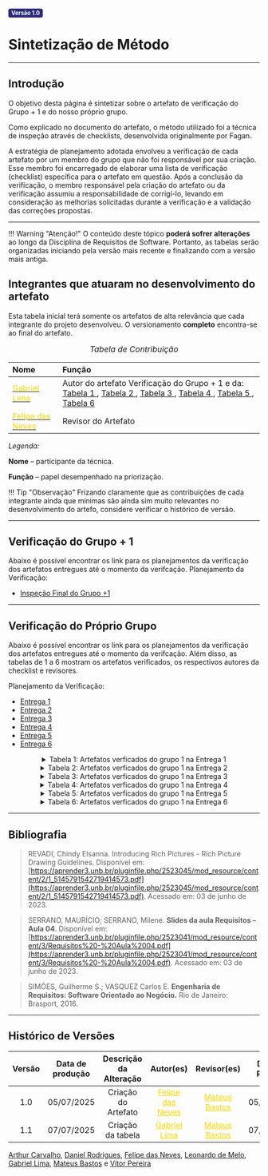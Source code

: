 <span style="background-color:#2c2c7c; color:white; font-size:0.8em; font-weight: bold; padding:2px 6px; border-radius:4px;">Versão 1.0</span>

# Sintetização de Método

---

## Introdução

O objetivo desta página é sintetizar sobre o artefato de verificação do Grupo + 1 e do nosso próprio grupo.

Como explicado no documento do artefato, o método utilizado foi a técnica de inspeção através de checklists, desenvolvida originalmente por Fagan.

A estratégia de planejamento adotada envolveu a verificação de cada artefato por um membro do grupo que não foi responsável por sua criação. Esse membro foi encarregado de elaborar uma lista de verificação (checklist) específica para o artefato em questão. Após a conclusão da verificação, o membro responsável pela criação do artefato ou da verificação assumiu a responsabilidade de corrigí-lo, levando em consideração as melhorias solicitadas durante a verificação e a validação das correções propostas.


---

!!! Warning "Atenção!"
    O conteúdo deste tópico **poderá sofrer alterações** ao longo da Disciplina de Requisitos de Software. Portanto, as tabelas serão organizadas iniciando pela versão mais recente e finalizando com a versão mais antiga.

## Integrantes que atuaram no desenvolvimento do artefato

Esta tabela inicial terá somente os artefatos de alta relevância que cada integrante do projeto desenvolveu. O versionamento **completo** encontra-se ao final do artefato.

<font size="3"><p style="text-align: center">_Tabela de Contribuição_</p></font>

| Nome | Função |
| :--- | :--- |
| [<span style="color:gold;">Gabriel Lima</span>](https://github.com/gabriel-lima258) | Autor do artefato Verificação do Grupo + 1 e da: [ Tabela 1 ](https://requisitos-de-software.github.io/2025.1-CelularSeguro/documento-entrega-final/sintetizacao-metodo/#verificacao-do-proprio-grupo), [ Tabela 2 ](https://requisitos-de-software.github.io/2025.1-CelularSeguro/documento-entrega-final/sintetizacao-metodo/#verificacao-do-proprio-grupo), [ Tabela 3 ](https://requisitos-de-software.github.io/2025.1-CelularSeguro/documento-entrega-final/sintetizacao-metodo/#verificacao-do-proprio-grupo), [ Tabela 4 ](https://requisitos-de-software.github.io/2025.1-CelularSeguro/documento-entrega-final/sintetizacao-metodo/#verificacao-do-proprio-grupo), [ Tabela 5 ](https://requisitos-de-software.github.io/2025.1-CelularSeguro/documento-entrega-final/sintetizacao-metodo/#verificacao-do-proprio-grupo), [ Tabela 6 ](https://requisitos-de-software.github.io/2025.1-CelularSeguro/documento-entrega-final/sintetizacao-metodo/#verificacao-do-proprio-grupo)|
| [<span style="color:gold;">Felipe das Neves</span>](https://github.com/FelipeFreire-gf) | Revisor do Artefato |

*Legenda:* 

**Nome** – participante da técnica. 

**Função** – papel desempenhado na priorização. 

!!! Tip "Observação"
    Frizando claramente que as contribuições de cada integrante ainda que mínimas são ainda sim muito relevantes no desenvolvimento do artefo, considere verificar o histórico de versão. 

---

## Verificação do Grupo + 1

Abaixo é possível encontrar os link para os planejamentos da verificação dos artefatos entregues até o momento da verifcação.
Planejamento da Verificação:

- [Inspeção Final do Grupo +1](../documento-inspecao/grupo+1/final+1.md)

---

## Verificação do Próprio Grupo

Abaixo é possível encontrar os link para os planejamentos da verificação dos artefatos entregues até o momento da verifcação. Além disso, as tabelas de 1 a 6 mostram os artefatos verificados, os respectivos autores da checklist e revisores.

Planejamento da Verificação:

- [Entrega 1](../documento-verificacao/Entregas/Entrega-1/planejamento-entrega1.md)
- [Entrega 2](../documento-verificacao/Entregas/Entrega-2/planejamento-entrega2.md)
- [Entrega 3](../documento-verificacao/Entregas/Entrega-3/planejamento-entrega3.md)
- [Entrega 4](../documento-verificacao/Entregas/Entrega-4/planejamento-entrega4.md)
- [Entrega 5](../documento-verificacao/Entregas/Entrega-5/planejamento-entrega5.md)
- [Entrega 6](../documento-verificacao/Entregas/Entrega-6/planejamento-entrega6.md)

<center>

<details>
<summary>Tabela 1: Artefatos verficados do grupo 1 na Entrega 1</summary>

<table>
  <tr>
    <th>Artefato</th>
    <th>Autor</th>
    <th>Revisor</th>
  </tr>
  <tr>
    <td><a href="../documento-pre-rastreabilidade/aplicativos_analisados.md">Rich Picture</a></td>
    <td><a href="https://github.com/gabriel-lima258">Gabriel Lima</a>, <a href="https://github.com/arthurlleite">Arthur Carvalho</a>, <a href="https://github.com/zDrNz">Daniel Rodrigues</a>, <a href="https://github.com/FelipeFreire-gf">Felipe das Neves</a>, <a href="https://github.com/leozinlima">Leonardo de Melo</a>, <a href="https://github.com/MateuSansete">Mateus Bastos</a> e <a href="https://github.com/Bessazs">Vitor Pereira</a></td>
    <td><a href="https://github.com/gabriel-lima258">Gabriel Lima</a>, <a href="https://github.com/arthurlleite">Arthur Carvalho</a>, <a href="https://github.com/zDrNz">Daniel Rodrigues</a>, <a href="https://github.com/FelipeFreire-gf">Felipe das Neves</a>, <a href="https://github.com/leozinlima">Leonardo de Melo</a>, <a href="https://github.com/MateuSansete">Mateus Bastos</a> e <a href="https://github.com/Bessazs">Vitor Pereira</a></td>
  </tr>
</table>
<font>Fonte: <a href="https://github.com/gabriel-lima258">Gabriel Lima</a></font>
</details>

<details>
<summary>Tabela 2: Artefatos verficados do grupo 1 na Entrega 2</summary>

<table>
    <tr>
        <td colspan="3" align="center"><strong>Elicitação</strong></td>
    </tr>
    <tr>
        <th>Artefato</th>
        <th>Autor</th>
        <th>Revisor</th>
    </tr>
    <tr>
        <td><a href="../documento-elicitacao/PerfilUsuario.md">Perfil de Usuário</a></td>
        <td><a href="https://github.com/gabriel-lima258">Gabriel Lima</a>, <a href="https://github.com/arthurlleite">Arthur Carvalho</a>, <a href="https://github.com/zDrNz">Daniel Rodrigues</a>, <a href="https://github.com/FelipeFreire-gf">Felipe das Neves</a>, <a href="https://github.com/leozinlima">Leonardo de Melo</a>, <a href="https://github.com/MateuSansete">Mateus Bastos</a> e <a href="https://github.com/Bessazs">Vitor Pereira</a></td>
        <td><a href="https://github.com/gabriel-lima258">Gabriel Lima</a>, <a href="https://github.com/arthurlleite">Arthur Carvalho</a>, <a href="https://github.com/zDrNz">Daniel Rodrigues</a>, <a href="https://github.com/FelipeFreire-gf">Felipe das Neves</a>, <a href="https://github.com/leozinlima">Leonardo de Melo</a>, <a href="https://github.com/MateuSansete">Mateus Bastos</a> e <a href="https://github.com/Bessazs">Vitor Pereira</a></td>
    </tr>
    <tr>
        <td><a href="../documento-elicitacao/Personas.md">Personas</a></td>
        <td><a href="https://github.com/gabriel-lima258">Gabriel Lima</a>, <a href="https://github.com/arthurlleite">Arthur Carvalho</a>, <a href="https://github.com/zDrNz">Daniel Rodrigues</a>, <a href="https://github.com/FelipeFreire-gf">Felipe das Neves</a>, <a href="https://github.com/leozinlima">Leonardo de Melo</a>, <a href="https://github.com/MateuSansete">Mateus Bastos</a> e <a href="https://github.com/Bessazs">Vitor Pereira</a></td>
        <td><a href="https://github.com/gabriel-lima258">Gabriel Lima</a>, <a href="https://github.com/arthurlleite">Arthur Carvalho</a>, <a href="https://github.com/zDrNz">Daniel Rodrigues</a>, <a href="https://github.com/FelipeFreire-gf">Felipe das Neves</a>, <a href="https://github.com/leozinlima">Leonardo de Melo</a>, <a href="https://github.com/MateuSansete">Mateus Bastos</a> e <a href="https://github.com/Bessazs">Vitor Pereira</a></td>
    </tr>
    <tr>
        <td><a href="../documento-elicitacao/AnalisedeDocumentos.md">Analise de Documentos</a></td>
        <td><a href="https://github.com/gabriel-lima258">Gabriel Lima</a>, <a href="https://github.com/arthurlleite">Arthur Carvalho</a>, <a href="https://github.com/zDrNz">Daniel Rodrigues</a>, <a href="https://github.com/FelipeFreire-gf">Felipe das Neves</a>, <a href="https://github.com/leozinlima">Leonardo de Melo</a>, <a href="https://github.com/MateuSansete">Mateus Bastos</a> e <a href="https://github.com/Bessazs">Vitor Pereira</a></td>
        <td><a href="https://github.com/gabriel-lima258">Gabriel Lima</a>, <a href="https://github.com/arthurlleite">Arthur Carvalho</a>, <a href="https://github.com/zDrNz">Daniel Rodrigues</a>, <a href="https://github.com/FelipeFreire-gf">Felipe das Neves</a>, <a href="https://github.com/leozinlima">Leonardo de Melo</a>, <a href="https://github.com/MateuSansete">Mateus Bastos</a> e <a href="https://github.com/Bessazs">Vitor Pereira</a></td>
    </tr>
    <tr>
        <td><a href="../documento-elicitacao/Questionario.md">Questionário</a></td>
        <td><a href="https://github.com/gabriel-lima258">Gabriel Lima</a>, <a href="https://github.com/arthurlleite">Arthur Carvalho</a>, <a href="https://github.com/zDrNz">Daniel Rodrigues</a>, <a href="https://github.com/FelipeFreire-gf">Felipe das Neves</a>, <a href="https://github.com/leozinlima">Leonardo de Melo</a>, <a href="https://github.com/MateuSansete">Mateus Bastos</a> e <a href="https://github.com/Bessazs">Vitor Pereira</a></td>
        <td><a href="https://github.com/gabriel-lima258">Gabriel Lima</a>, <a href="https://github.com/arthurlleite">Arthur Carvalho</a>, <a href="https://github.com/zDrNz">Daniel Rodrigues</a>, <a href="https://github.com/FelipeFreire-gf">Felipe das Neves</a>, <a href="https://github.com/leozinlima">Leonardo de Melo</a>, <a href="https://github.com/MateuSansete">Mateus Bastos</a> e <a href="https://github.com/Bessazs">Vitor Pereira</a></td>
    </tr>
    <tr>
        <td><a href="../documento-elicitacao/Brainstorming.md">Brainstorming</a></td>
        <td><a href="https://github.com/gabriel-lima258">Gabriel Lima</a>, <a href="https://github.com/arthurlleite">Arthur Carvalho</a>, <a href="https://github.com/zDrNz">Daniel Rodrigues</a>, <a href="https://github.com/FelipeFreire-gf">Felipe das Neves</a>, <a href="https://github.com/leozinlima">Leonardo de Melo</a>, <a href="https://github.com/MateuSansete">Mateus Bastos</a> e <a href="https://github.com/Bessazs">Vitor Pereira</a></td>
        <td><a href="https://github.com/gabriel-lima258">Gabriel Lima</a>, <a href="https://github.com/arthurlleite">Arthur Carvalho</a>, <a href="https://github.com/zDrNz">Daniel Rodrigues</a>, <a href="https://github.com/FelipeFreire-gf">Felipe das Neves</a>, <a href="https://github.com/leozinlima">Leonardo de Melo</a>, <a href="https://github.com/MateuSansete">Mateus Bastos</a> e <a href="https://github.com/Bessazs">Vitor Pereira</a></td>
    </tr>
    <tr>
        <td><a href="../documento-elicitacao/Observacao.md">Observação</a></td>
        <td><a href="https://github.com/gabriel-lima258">Gabriel Lima</a>, <a href="https://github.com/arthurlleite">Arthur Carvalho</a>, <a href="https://github.com/zDrNz">Daniel Rodrigues</a>, <a href="https://github.com/FelipeFreire-gf">Felipe das Neves</a>, <a href="https://github.com/leozinlima">Leonardo de Melo</a>, <a href="https://github.com/MateuSansete">Mateus Bastos</a> e <a href="https://github.com/Bessazs">Vitor Pereira</a></td>
        <td><a href="https://github.com/gabriel-lima258">Gabriel Lima</a>, <a href="https://github.com/arthurlleite">Arthur Carvalho</a>, <a href="https://github.com/zDrNz">Daniel Rodrigues</a>, <a href="https://github.com/FelipeFreire-gf">Felipe das Neves</a>, <a href="https://github.com/leozinlima">Leonardo de Melo</a>, <a href="https://github.com/MateuSansete">Mateus Bastos</a> e <a href="https://github.com/Bessazs">Vitor Pereira</a></td>
    </tr>
    <tr>
        <td><a href="../documento-elicitacao/Storytelling.md">StoryTelling</a></td>
        <td><a href="https://github.com/gabriel-lima258">Gabriel Lima</a>, <a href="https://github.com/arthurlleite">Arthur Carvalho</a>, <a href="https://github.com/zDrNz">Daniel Rodrigues</a>, <a href="https://github.com/FelipeFreire-gf">Felipe das Neves</a>, <a href="https://github.com/leozinlima">Leonardo de Melo</a>, <a href="https://github.com/MateuSansete">Mateus Bastos</a> e <a href="https://github.com/Bessazs">Vitor Pereira</a></td>
        <td><a href="https://github.com/gabriel-lima258">Gabriel Lima</a>, <a href="https://github.com/arthurlleite">Arthur Carvalho</a>, <a href="https://github.com/zDrNz">Daniel Rodrigues</a>, <a href="https://github.com/FelipeFreire-gf">Felipe das Neves</a>, <a href="https://github.com/leozinlima">Leonardo de Melo</a>, <a href="https://github.com/MateuSansete">Mateus Bastos</a> e <a href="https://github.com/Bessazs">Vitor Pereira</a></td>
    </tr>
    <tr>
        <td colspan="3" align="center"><strong>Priorização</strong></td>
    </tr>
    <tr>
        <th>Artefato</th>
        <th>Autor</th>
        <th>Revisor</th>
    </tr>
    <tr>
        <td><a href="../documento-elicitacao/100.md">$100</a></td>
        <td><a href="https://github.com/gabriel-lima258">Gabriel Lima</a>, <a href="https://github.com/arthurlleite">Arthur Carvalho</a>, <a href="https://github.com/zDrNz">Daniel Rodrigues</a>, <a href="https://github.com/FelipeFreire-gf">Felipe das Neves</a>, <a href="https://github.com/leozinlima">Leonardo de Melo</a>, <a href="https://github.com/MateuSansete">Mateus Bastos</a> e <a href="https://github.com/Bessazs">Vitor Pereira</a></td>
        <td><a href="https://github.com/gabriel-lima258">Gabriel Lima</a>, <a href="https://github.com/arthurlleite">Arthur Carvalho</a>, <a href="https://github.com/zDrNz">Daniel Rodrigues</a>, <a href="https://github.com/FelipeFreire-gf">Felipe das Neves</a>, <a href="https://github.com/leozinlima">Leonardo de Melo</a>, <a href="https://github.com/MateuSansete">Mateus Bastos</a> e <a href="https://github.com/Bessazs">Vitor Pereira</a></td>
    </tr>
    <tr>
        <td><a href="../documento-elicitacao/FirstThingFirst.md">First Things First</a></td>
        <td><a href="https://github.com/gabriel-lima258">Gabriel Lima</a>, <a href="https://github.com/arthurlleite">Arthur Carvalho</a>, <a href="https://github.com/zDrNz">Daniel Rodrigues</a>, <a href="https://github.com/FelipeFreire-gf">Felipe das Neves</a>, <a href="https://github.com/leozinlima">Leonardo de Melo</a>, <a href="https://github.com/MateuSansete">Mateus Bastos</a> e <a href="https://github.com/Bessazs">Vitor Pereira</a></td>
        <td><a href="https://github.com/gabriel-lima258">Gabriel Lima</a>, <a href="https://github.com/arthurlleite">Arthur Carvalho</a>, <a href="https://github.com/zDrNz">Daniel Rodrigues</a>, <a href="https://github.com/FelipeFreire-gf">Felipe das Neves</a>, <a href="https://github.com/leozinlima">Leonardo de Melo</a>, <a href="https://github.com/MateuSansete">Mateus Bastos</a> e <a href="https://github.com/Bessazs">Vitor Pereira</a></td>
    </tr>
    <tr>
        <td><a href="../documento-elicitacao/MoSCoW.md">Moscow</a></td>
        <td><a href="https://github.com/gabriel-lima258">Gabriel Lima</a>, <a href="https://github.com/arthurlleite">Arthur Carvalho</a>, <a href="https://github.com/zDrNz">Daniel Rodrigues</a>, <a href="https://github.com/FelipeFreire-gf">Felipe das Neves</a>, <a href="https://github.com/leozinlima">Leonardo de Melo</a>, <a href="https://github.com/MateuSansete">Mateus Bastos</a> e <a href="https://github.com/Bessazs">Vitor Pereira</a></td>
        <td><a href="https://github.com/gabriel-lima258">Gabriel Lima</a>, <a href="https://github.com/arthurlleite">Arthur Carvalho</a>, <a href="https://github.com/zDrNz">Daniel Rodrigues</a>, <a href="https://github.com/FelipeFreire-gf">Felipe das Neves</a>, <a href="https://github.com/leozinlima">Leonardo de Melo</a>, <a href="https://github.com/MateuSansete">Mateus Bastos</a> e <a href="https://github.com/Bessazs">Vitor Pereira</a></td>
    </tr>
    <tr>
        <td><a href="../documento-elicitacao/QFD.md">QFD</a></td>
        <td><a href="https://github.com/gabriel-lima258">Gabriel Lima</a>, <a href="https://github.com/arthurlleite">Arthur Carvalho</a>, <a href="https://github.com/zDrNz">Daniel Rodrigues</a>, <a href="https://github.com/FelipeFreire-gf">Felipe das Neves</a>, <a href="https://github.com/leozinlima">Leonardo de Melo</a>, <a href="https://github.com/MateuSansete">Mateus Bastos</a> e <a href="https://github.com/Bessazs">Vitor Pereira</a></td>
        <td><a href="https://github.com/gabriel-lima258">Gabriel Lima</a>, <a href="https://github.com/arthurlleite">Arthur Carvalho</a>, <a href="https://github.com/zDrNz">Daniel Rodrigues</a>, <a href="https://github.com/FelipeFreire-gf">Felipe das Neves</a>, <a href="https://github.com/leozinlima">Leonardo de Melo</a>, <a href="https://github.com/MateuSansete">Mateus Bastos</a> e <a href="https://github.com/Bessazs">Vitor Pereira</a></td>
    </tr>
</table>
<font>Fonte: <a href="https://github.com/gabriel-lima258">Gabriel Lima</a></font>
</details>

<details>
<summary>Tabela 3: Artefatos verficados do grupo 1 na Entrega 3</summary>

<table>
  <tr>
    <th>Artefato</th>
    <th>Autor</th>
    <th>Revisor</th>
  </tr>
  <tr>
    <td><a href="../documento-modelagem/caso-de-uso.md">Caso de Uso</a></td>
    <td><a href="https://github.com/gabriel-lima258">Gabriel Lima</a>, <a href="https://github.com/arthurlleite">Arthur Carvalho</a>, <a href="https://github.com/zDrNz">Daniel Rodrigues</a>, <a href="https://github.com/FelipeFreire-gf">Felipe das Neves</a>, <a href="https://github.com/leozinlima">Leonardo de Melo</a>, <a href="https://github.com/MateuSansete">Mateus Bastos</a> e <a href="https://github.com/Bessazs">Vitor Pereira</a></td>
    <td><a href="https://github.com/gabriel-lima258">Gabriel Lima</a>, <a href="https://github.com/arthurlleite">Arthur Carvalho</a>, <a href="https://github.com/zDrNz">Daniel Rodrigues</a>, <a href="https://github.com/FelipeFreire-gf">Felipe das Neves</a>, <a href="https://github.com/leozinlima">Leonardo de Melo</a>, <a href="https://github.com/MateuSansete">Mateus Bastos</a> e <a href="https://github.com/Bessazs">Vitor Pereira</a></td>
  </tr>
  <tr>
    <td><a href="../documento-modelagem/cenario.md">Cenários</a></td>
    <td><a href="https://github.com/gabriel-lima258">Gabriel Lima</a>, <a href="https://github.com/arthurlleite">Arthur Carvalho</a>, <a href="https://github.com/zDrNz">Daniel Rodrigues</a>, <a href="https://github.com/FelipeFreire-gf">Felipe das Neves</a>, <a href="https://github.com/leozinlima">Leonardo de Melo</a>, <a href="https://github.com/MateuSansete">Mateus Bastos</a> e <a href="https://github.com/Bessazs">Vitor Pereira</a></td>
    <td><a href="https://github.com/gabriel-lima258">Gabriel Lima</a>, <a href="https://github.com/arthurlleite">Arthur Carvalho</a>, <a href="https://github.com/zDrNz">Daniel Rodrigues</a>, <a href="https://github.com/FelipeFreire-gf">Felipe das Neves</a>, <a href="https://github.com/leozinlima">Leonardo de Melo</a>, <a href="https://github.com/MateuSansete">Mateus Bastos</a> e <a href="https://github.com/Bessazs">Vitor Pereira</a></td>
  </tr>
  <tr>
    <td><a href="../documento-modelagem/lexico.md">Léxicos</a></td>
    <td><a href="https://github.com/gabriel-lima258">Gabriel Lima</a>, <a href="https://github.com/arthurlleite">Arthur Carvalho</a>, <a href="https://github.com/zDrNz">Daniel Rodrigues</a>, <a href="https://github.com/FelipeFreire-gf">Felipe das Neves</a>, <a href="https://github.com/leozinlima">Leonardo de Melo</a>, <a href="https://github.com/MateuSansete">Mateus Bastos</a> e <a href="https://github.com/Bessazs">Vitor Pereira</a></td>
    <td><a href="https://github.com/gabriel-lima258">Gabriel Lima</a>, <a href="https://github.com/arthurlleite">Arthur Carvalho</a>, <a href="https://github.com/zDrNz">Daniel Rodrigues</a>, <a href="https://github.com/FelipeFreire-gf">Felipe das Neves</a>, <a href="https://github.com/leozinlima">Leonardo de Melo</a>, <a href="https://github.com/MateuSansete">Mateus Bastos</a> e <a href="https://github.com/Bessazs">Vitor Pereira</a></td>
  </tr>
  <tr>
    <td><a href="../documento-modelagem/especificacoes-suplementar.md">Especificação Suplementar</a></td>
    <td><a href="https://github.com/gabriel-lima258">Gabriel Lima</a>, <a href="https://github.com/arthurlleite">Arthur Carvalho</a>, <a href="https://github.com/zDrNz">Daniel Rodrigues</a>, <a href="https://github.com/FelipeFreire-gf">Felipe das Neves</a>, <a href="https://github.com/leozinlima">Leonardo de Melo</a>, <a href="https://github.com/MateuSansete">Mateus Bastos</a> e <a href="https://github.com/Bessazs">Vitor Pereira</a></td>
    <td><a href="https://github.com/gabriel-lima258">Gabriel Lima</a>, <a href="https://github.com/arthurlleite">Arthur Carvalho</a>, <a href="https://github.com/zDrNz">Daniel Rodrigues</a>, <a href="https://github.com/FelipeFreire-gf">Felipe das Neves</a>, <a href="https://github.com/leozinlima">Leonardo de Melo</a>, <a href="https://github.com/MateuSansete">Mateus Bastos</a> e <a href="https://github.com/Bessazs">Vitor Pereira</a></td>
  </tr>
</table>
<font>Fonte: <a href="https://github.com/gabriel-lima258">Gabriel Lima</a></font>
</details>

<details>
<summary>Tabela 4: Artefatos verficados do grupo 1 na Entrega 4</summary>

<table>
  <tr>
    <th>Artefato</th>
    <th>Autor</th>
    <th>Revisor</th>
  </tr>
  <tr>
    <td><a href="../documento-modelagem/Agil/NR_Framework.md">NFR Framework</a></td>
    <td><a href="https://github.com/gabriel-lima258">Gabriel Lima</a>, <a href="https://github.com/arthurlleite">Arthur Carvalho</a>, <a href="https://github.com/zDrNz">Daniel Rodrigues</a>, <a href="https://github.com/FelipeFreire-gf">Felipe das Neves</a>, <a href="https://github.com/leozinlima">Leonardo de Melo</a>, <a href="https://github.com/MateuSansete">Mateus Bastos</a> e <a href="https://github.com/Bessazs">Vitor Pereira</a></td>
    <td><a href="https://github.com/gabriel-lima258">Gabriel Lima</a>, <a href="https://github.com/arthurlleite">Arthur Carvalho</a>, <a href="https://github.com/zDrNz">Daniel Rodrigues</a>, <a href="https://github.com/FelipeFreire-gf">Felipe das Neves</a>, <a href="https://github.com/leozinlima">Leonardo de Melo</a>, <a href="https://github.com/MateuSansete">Mateus Bastos</a> e <a href="https://github.com/Bessazs">Vitor Pereira</a></td>
  </tr>
  <tr>
    <td><a href="../documento-modelagem/Agil/Backlog.md">Backlog</a></td>
    <td><a href="https://github.com/gabriel-lima258">Gabriel Lima</a>, <a href="https://github.com/arthurlleite">Arthur Carvalho</a>, <a href="https://github.com/zDrNz">Daniel Rodrigues</a>, <a href="https://github.com/FelipeFreire-gf">Felipe das Neves</a>, <a href="https://github.com/leozinlima">Leonardo de Melo</a>, <a href="https://github.com/MateuSansete">Mateus Bastos</a> e <a href="https://github.com/Bessazs">Vitor Pereira</a></td>
    <td><a href="https://github.com/gabriel-lima258">Gabriel Lima</a>, <a href="https://github.com/arthurlleite">Arthur Carvalho</a>, <a href="https://github.com/zDrNz">Daniel Rodrigues</a>, <a href="https://github.com/FelipeFreire-gf">Felipe das Neves</a>, <a href="https://github.com/leozinlima">Leonardo de Melo</a>, <a href="https://github.com/MateuSansete">Mateus Bastos</a> e <a href="https://github.com/Bessazs">Vitor Pereira</a></td>
  </tr>
  <tr>
    <td><a href="../documento-modelagem/Agil/Historias_de_usuario.md">Histórias de Usuário</a></td>
    <td><a href="https://github.com/gabriel-lima258">Gabriel Lima</a>, <a href="https://github.com/arthurlleite">Arthur Carvalho</a>, <a href="https://github.com/zDrNz">Daniel Rodrigues</a>, <a href="https://github.com/FelipeFreire-gf">Felipe das Neves</a>, <a href="https://github.com/leozinlima">Leonardo de Melo</a>, <a href="https://github.com/MateuSansete">Mateus Bastos</a> e <a href="https://github.com/Bessazs">Vitor Pereira</a></td>
    <td><a href="https://github.com/gabriel-lima258">Gabriel Lima</a>, <a href="https://github.com/arthurlleite">Arthur Carvalho</a>, <a href="https://github.com/zDrNz">Daniel Rodrigues</a>, <a href="https://github.com/FelipeFreire-gf">Felipe das Neves</a>, <a href="https://github.com/leozinlima">Leonardo de Melo</a>, <a href="https://github.com/MateuSansete">Mateus Bastos</a> e <a href="https://github.com/Bessazs">Vitor Pereira</a></td>
  </tr>
</table>
<font>Fonte: <a href="https://github.com/gabriel-lima258">Gabriel Lima</a></font>
</details>

<details>
<summary>Tabela 5: Artefatos verficados do grupo 1 na Entrega 5</summary>

<table>
  <tr>
    <th>Artefato</th>
    <th>Autor</th>
    <th>Revisor</th>
  </tr>
  <tr>
    <td><a href="../documento-rastreabilidade/pos-rastreabilidade.md">Pós-Rastreabilidade</a></td>
    <td><a href="https://github.com/gabriel-lima258">Gabriel Lima</a>, <a href="https://github.com/arthurlleite">Arthur Carvalho</a>, <a href="https://github.com/zDrNz">Daniel Rodrigues</a>, <a href="https://github.com/FelipeFreire-gf">Felipe das Neves</a>, <a href="https://github.com/leozinlima">Leonardo de Melo</a>, <a href="https://github.com/MateuSansete">Mateus Bastos</a> e <a href="https://github.com/Bessazs">Vitor Pereira</a></td>
    <td><a href="https://github.com/gabriel-lima258">Gabriel Lima</a>, <a href="https://github.com/arthurlleite">Arthur Carvalho</a>, <a href="https://github.com/zDrNz">Daniel Rodrigues</a>, <a href="https://github.com/FelipeFreire-gf">Felipe das Neves</a>, <a href="https://github.com/leozinlima">Leonardo de Melo</a>, <a href="https://github.com/MateuSansete">Mateus Bastos</a> e <a href="https://github.com/Bessazs">Vitor Pereira</a></td>
  </tr>
  <tr>
    <td><a href="../documento-rastreabilidade/matriz.md">Backward-From</a></td>
    <td><a href="https://github.com/gabriel-lima258">Gabriel Lima</a>, <a href="https://github.com/arthurlleite">Arthur Carvalho</a>, <a href="https://github.com/zDrNz">Daniel Rodrigues</a>, <a href="https://github.com/FelipeFreire-gf">Felipe das Neves</a>, <a href="https://github.com/leozinlima">Leonardo de Melo</a>, <a href="https://github.com/MateuSansete">Mateus Bastos</a> e <a href="https://github.com/Bessazs">Vitor Pereira</a></td>
    <td><a href="https://github.com/gabriel-lima258">Gabriel Lima</a>, <a href="https://github.com/arthurlleite">Arthur Carvalho</a>, <a href="https://github.com/zDrNz">Daniel Rodrigues</a>, <a href="https://github.com/FelipeFreire-gf">Felipe das Neves</a>, <a href="https://github.com/leozinlima">Leonardo de Melo</a>, <a href="https://github.com/MateuSansete">Mateus Bastos</a> e <a href="https://github.com/Bessazs">Vitor Pereira</a></td>
  </tr>
  <tr>
    <td><a href="../documento-rastreabilidade/matriz.md">Forward-From</a></td>
    <td><a href="https://github.com/gabriel-lima258">Gabriel Lima</a>, <a href="https://github.com/arthurlleite">Arthur Carvalho</a>, <a href="https://github.com/zDrNz">Daniel Rodrigues</a>, <a href="https://github.com/FelipeFreire-gf">Felipe das Neves</a>, <a href="https://github.com/leozinlima">Leonardo de Melo</a>, <a href="https://github.com/MateuSansete">Mateus Bastos</a> e <a href="https://github.com/Bessazs">Vitor Pereira</a></td>
    <td><a href="https://github.com/gabriel-lima258">Gabriel Lima</a>, <a href="https://github.com/arthurlleite">Arthur Carvalho</a>, <a href="https://github.com/zDrNz">Daniel Rodrigues</a>, <a href="https://github.com/FelipeFreire-gf">Felipe das Neves</a>, <a href="https://github.com/leozinlima">Leonardo de Melo</a>, <a href="https://github.com/MateuSansete">Mateus Bastos</a> e <a href="https://github.com/Bessazs">Vitor Pereira</a></td>
  </tr>
</table>
<font>Fonte: <a href="https://github.com/gabriel-lima258">Gabriel Lima</a></font>
</details>

<details>
<summary>Tabela 6: Artefatos verficados do grupo 1 na Entrega 6</summary>

<table>
  <tr>
    <th>Artefato</th>
    <th>Autor</th>
    <th>Revisor</th>
  </tr>
  <tr>
    <td><a href="../documento-validacao/documento-prototipacao.md">Prototipação</a></td>
    <td><a href="https://github.com/gabriel-lima258">Gabriel Lima</a>, <a href="https://github.com/arthurlleite">Arthur Carvalho</a>, <a href="https://github.com/zDrNz">Daniel Rodrigues</a>, <a href="https://github.com/FelipeFreire-gf">Felipe das Neves</a>, <a href="https://github.com/leozinlima">Leonardo de Melo</a>, <a href="https://github.com/MateuSansete">Mateus Bastos</a> e <a href="https://github.com/Bessazs">Vitor Pereira</a></td>
    <td><a href="https://github.com/gabriel-lima258">Gabriel Lima</a>, <a href="https://github.com/arthurlleite">Arthur Carvalho</a>, <a href="https://github.com/zDrNz">Daniel Rodrigues</a>, <a href="https://github.com/FelipeFreire-gf">Felipe das Neves</a>, <a href="https://github.com/leozinlima">Leonardo de Melo</a>, <a href="https://github.com/MateuSansete">Mateus Bastos</a> e <a href="https://github.com/Bessazs">Vitor Pereira</a></td>
  </tr>
  <tr>
    <td><a href="../documento-validacao/documentacao-resposta-informal.md">Comprovação Informal</a></td>
    <td><a href="https://github.com/gabriel-lima258">Gabriel Lima</a>, <a href="https://github.com/arthurlleite">Arthur Carvalho</a>, <a href="https://github.com/zDrNz">Daniel Rodrigues</a>, <a href="https://github.com/FelipeFreire-gf">Felipe das Neves</a>, <a href="https://github.com/leozinlima">Leonardo de Melo</a>, <a href="https://github.com/MateuSansete">Mateus Bastos</a> e <a href="https://github.com/Bessazs">Vitor Pereira</a></td>
    <td><a href="https://github.com/gabriel-lima258">Gabriel Lima</a>, <a href="https://github.com/arthurlleite">Arthur Carvalho</a>, <a href="https://github.com/zDrNz">Daniel Rodrigues</a>, <a href="https://github.com/FelipeFreire-gf">Felipe das Neves</a>, <a href="https://github.com/leozinlima">Leonardo de Melo</a>, <a href="https://github.com/MateuSansete">Mateus Bastos</a> e <a href="https://github.com/Bessazs">Vitor Pereira</a></td>
  </tr>
</table>
<font>Fonte: <a href="https://github.com/gabriel-lima258">Gabriel Lima</a></font>
</details>

</center>

---

## Bibliografia

> REVADI, Chindy Elsanna. Introducing Rich Pictures - Rich Picture Drawing Guidelines. Disponível em: [https://aprender3.unb.br/pluginfile.php/2523045/mod_resource/content/2/1_5145791542719414573.pdf](https://aprender3.unb.br/pluginfile.php/2523045/mod_resource/content/2/1_5145791542719414573.pdf). Acessado em: 03 de junho de 2023.

> SERRANO, MAURÍCIO; SERRANO, Milene. **Slides da aula Requisitos – Aula 04**. Disponível em: [https://aprender3.unb.br/pluginfile.php/2523041/mod_resource/content/3/Requisitos%20-%20Aula%2004.pdf](https://aprender3.unb.br/pluginfile.php/2523041/mod_resource/content/3/Requisitos%20-%20Aula%2004.pdf). Acessado em: 03 de junho de 2023.

> SIMÕES, Guilherme S.; VASQUEZ Carlos E. **Engenharia de Requisitos: Software Orientado ao Negócio.** Rio de Janeiro: Brasport, 2016.

---

## Histórico de Versões 

| Versão | Data de produção   | Descrição da Alteração                               | Autor(es)             | Revisor(es)      |Data de Revisão |
| :----: | :----------------: | :--------------------------------------------------: | :-------------------: | :-------------:  |  :-----------: |
| 1.0    | 05/07/2025 | Criação do Artefato | <a style="color:gold;" href="https://github.com/FelipeFreire-gf" target="_blank">Felipe das Neves</a> | <a style="color:gold;" href="https://github.com/MateuSansete" target="_blank">Mateus Bastos</a>| 05/07/2025|
| 1.1    | 07/07/2025 | Criação da tabela | <a style="color:gold;" href="https://github.com/gabriel-lima258" target="_blank">Gabriel Lima</a> | <a style="color:gold;" href="https://github.com/MateuSansete" target="_blank">Mateus Bastos</a>| 07/07/2025|


[Arthur Carvalho](https://github.com/arthurlleite), [Daniel Rodrigues](https://github.com/zDrNz), [Felipe das Neves](https://github.com/FelipeFreire-gf), [Leonardo de Melo](https://github.com/leozinlima), [Gabriel Lima](https://github.com/gabriel-lima258), [Mateus Bastos](https://github.com/MateuSansete) e [Vitor Pereira](https://github.com/Bessazs)


